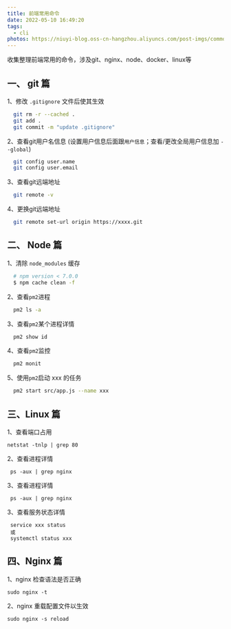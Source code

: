 ```yaml
---
title: 前端常用命令
date: 2022-05-10 16:49:20
tags: 
  - cli
photos: https://niuyi-blog.oss-cn-hangzhou.aliyuncs.com/post-imgs/common-cli.png
---
```

收集整理前端常用的命令，涉及git、nginx、node、docker、linux等  

<!--more-->  
## 一、 git 篇
1、修改 `.gitignore` 文件后使其生效
```bash
  git rm -r --cached .
  git add .
  git commit -m "update .gitignore"
```
2、查看git用户名信息 (设置用户信息后面跟`用户信息`；查看/更改全局用户信息加 `--global`)
```bash
  git config user.name
  git config user.email
```
3、查看git远端地址
```bash
  git remote -v
```
4、更换git远端地址
```bash
  git remote set-url origin https://xxxx.git
```

## 二、 Node 篇
1、清除 `node_modules` 缓存
```bash
  # npm version < 7.0.0
  $ npm cache clean -f
```
2、查看`pm2`进程 
```bash
  pm2 ls -a
```
3、查看`pm2`某个进程详情 
```bash
  pm2 show id
```
4、查看`pm2`监控 
```bash
  pm2 monit
```
5、使用`pm2`启动 xxx 的任务
```bash
  pm2 start src/app.js --name xxx
```

## 三、Linux 篇  
1、查看端口占用
```
netstat -tnlp | grep 80
```
2、查看进程详情
```
 ps -aux | grep nginx
```
3、查看进程详情
```
 ps -aux | grep nginx
```
3、查看服务状态详情
```
 service xxx status
 或
 systemctl status xxx
```

## 四、Nginx 篇  
1、nginx 检查语法是否正确
```
sudo nginx -t
```
2、nginx 重载配置文件以生效
```
sudo nginx -s reload
```